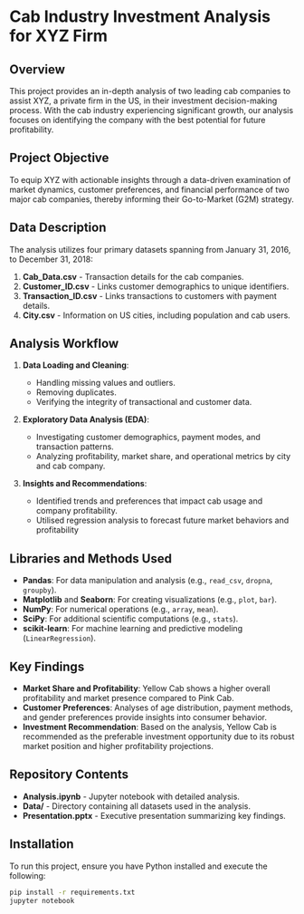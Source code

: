 # Cab Industry Investment Analysis for XYZ Firm

## Overview
This project provides an in-depth analysis of two leading cab companies to assist XYZ, a private firm in the US, in their investment decision-making process. With the cab industry experiencing significant growth, our analysis focuses on identifying the company with the best potential for future profitability.

## Project Objective
To equip XYZ with actionable insights through a data-driven examination of market dynamics, customer preferences, and financial performance of two major cab companies, thereby informing their Go-to-Market (G2M) strategy.

## Data Description
The analysis utilizes four primary datasets spanning from January 31, 2016, to December 31, 2018:
1. **Cab_Data.csv** - Transaction details for the cab companies.
2. **Customer_ID.csv** - Links customer demographics to unique identifiers.
3. **Transaction_ID.csv** - Links transactions to customers with payment details.
4. **City.csv** - Information on US cities, including population and cab users.

## Analysis Workflow
1. **Data Loading and Cleaning**:
   - Handling missing values and outliers.
   - Removing duplicates.
   - Verifying the integrity of transactional and customer data.

2. **Exploratory Data Analysis (EDA)**:
   - Investigating customer demographics, payment modes, and transaction patterns.
   - Analyzing profitability, market share, and operational metrics by city and cab company.

3. **Insights and Recommendations**:
   - Identified trends and preferences that impact cab usage and company profitability.
   - Utilised regression analysis to forecast future market behaviors and profitability
     
## Libraries and Methods Used
- **Pandas**: For data manipulation and analysis (e.g., `read_csv`, `dropna`, `groupby`).
- **Matplotlib** and **Seaborn**: For creating visualizations (e.g., `plot`, `bar`).
- **NumPy**: For numerical operations (e.g., `array`, `mean`).
- **SciPy**: For additional scientific computations (e.g., `stats`).
- **scikit-learn**: For machine learning and predictive modeling (`LinearRegression`).

## Key Findings
- **Market Share and Profitability**: Yellow Cab shows a higher overall profitability and market presence compared to Pink Cab.
- **Customer Preferences**: Analyses of age distribution, payment methods, and gender preferences provide insights into consumer behavior.
- **Investment Recommendation**: Based on the analysis, Yellow Cab is recommended as the preferable investment opportunity due to its robust market position and higher profitability projections.

## Repository Contents
- **Analysis.ipynb** - Jupyter notebook with detailed analysis.
- **Data/** - Directory containing all datasets used in the analysis.
- **Presentation.pptx** - Executive presentation summarizing key findings.

## Installation
To run this project, ensure you have Python installed and execute the following:
```bash
pip install -r requirements.txt
jupyter notebook
